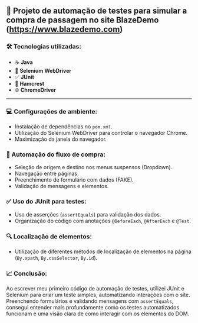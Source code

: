 ## 🚀 Projeto de automação de testes para simular a compra de passagem no site BlazeDemo (https://www.blazedemo.com)

### 🛠️ Tecnologias utilizadas:
* ☕ **Java**
* 🚗 **Selenium WebDriver**
* ✅ **JUnit**
* 🔄 **Hamcrest**
* 🌐 **ChromeDriver**

---

### 💻 Configurações de ambiente:
- Instalação de dependências no `pom.xml`.
- Utilização do Selenium WebDriver para controlar o navegador Chrome.
- Maximização da janela do navegador.

### 🛒 Automação do fluxo de compra:
- Seleção de origem e destino nos menus suspensos (Dropdown).
- Navegação entre páginas.
- Preenchimento de formulário com dados (FAKE).
- Validação de mensagens e elementos.

### ✅ Uso do JUnit para testes:
- Uso de asserções (`assertEquals`) para validação dos dados.
- Organização do código com anotações `@BeforeEach`, `@AfterEach` e `@Test`.

### 🔍 Localização de elementos:
- Utilização de diferentes métodos de localização de elementos na página (`By.xpath`, `By.cssSelector`, `By.id`).

### 📈 Conclusão:
Ao escrever meu primeiro código de automação de testes, utilizei JUnit e Selenium para criar um teste simples, automatizando interações com o site. Preenchendo formulários e validando mensagens com `assertEquals`, consegui entender mais profundamente como os testes automatizados funcionam e uma visão clara de como interagir com os elementos do DOM.
